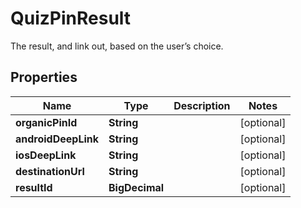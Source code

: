 

# QuizPinResult

The result, and link out, based on the user’s choice.

## Properties

Name | Type | Description | Notes
------------ | ------------- | ------------- | -------------
**organicPinId** | **String** |  |  [optional]
**androidDeepLink** | **String** |  |  [optional]
**iosDeepLink** | **String** |  |  [optional]
**destinationUrl** | **String** |  |  [optional]
**resultId** | **BigDecimal** |  |  [optional]



